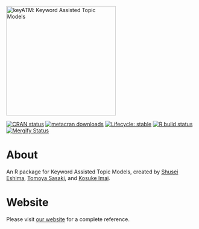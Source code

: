 
<a href = "https://keyatm.github.io/keyATM/"><img src="docs/reference/figures/keyATM_logoFull.svg" alt="keyATM: Keyword Assisted Topic Models" width="290"/></a>

<!-- badges: start -->

[![CRAN
status](https://www.r-pkg.org/badges/version/keyATM)](https://CRAN.R-project.org/package=keyATM)
[![metacran
downloads](https://cranlogs.r-pkg.org/badges/grand-total/keyATM)](https://cran.r-project.org/package=keyATM)
[![Lifecycle:
stable](https://lifecycle.r-lib.org/articles/figures/lifecycle-stable.svg)](https://lifecycle.r-lib.org/articles/stages.html#stable)
[![R build status](https://github.com/keyATM/keyATM/actions/workflows/R-CMD-check.yml/badge.svg)](https://github.com/keyATM/keyATM/actions)
[![Mergify Status](https://img.shields.io/endpoint.svg?url=https://api.mergify.com/v1/badges/keyATM/keyATM&style=flat)](https://mergify.io)
<!-- badges: end -->

# About
An R package for Keyword Assisted Topic Models, created by [Shusei Eshima](https://shusei-e.github.io), [Tomoya Sasaki](https://polisci.mit.edu/people/tomoya-sasaki), and [Kosuke Imai](https://imai.fas.harvard.edu/).

# Website
Please visit [our website](https://keyatm.github.io/keyATM/) for a complete reference.


